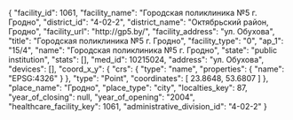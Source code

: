 {
    "facility_id": 1061,
    "facility_name": "Городская поликлиника №5 г. Гродно",
    "district_id": "4-02-2",
    "district_name": "Октябрьский район, Гродно",
    "facility_url": "http:\/\/gp5.by\/",
    "facility_address": "ул. Обухова",
    "title": "Городская поликлиника №5 г. Гродно",
    "facility_type": "0",
    "ap_1": "15\/4",
    "name": "Городская поликлиника №5 г. Гродно",
    "state": "public institution",
    "stats": [],
    "med_id": 10215024,
    "address": "ул. Обухова",
    "devices": [],
    "coord_x_y": {
        "crs": {
            "type": "name",
            "properties": {
                "name": "EPSG:4326"
            }
        },
        "type": "Point",
        "coordinates": [
            23.8648,
            53.6807
        ]
    },
    "place_name": "Гродно",
    "place_type": "city",
    "localties_key": 87,
    "year_of_closing": null,
    "year_of_opening": "2004",
    "healthcare_facility_key": 1061,
    "administrative_division_id": "4-02-2"
}